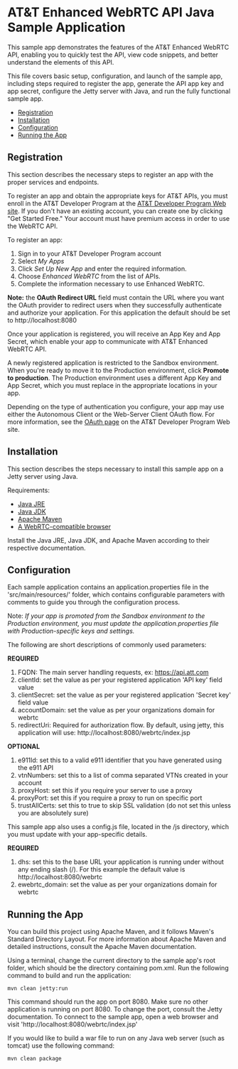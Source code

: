 # AT&T Enhanced WebRTC API Java Sample Application

This sample app demonstrates the features of the AT&T Enhanced WebRTC API,
enabling you to quickly test the API, view code snippets, and better understand
the elements of this API.

This file covers basic setup, configuration, and launch of the sample app,
including steps required to register the app, generate the API app key and app
secret, configure the Jetty server with Java, and run the fully functional
sample app. 

 - [Registration](#registration)
 - [Installation](#install)
 - [Configuration](#config)
 - [Running the App](#running)

## <a name="registration"></a> Registration

This section describes the necessary steps to register an app with the proper
services and endpoints.

To register an app and obtain the appropriate keys for AT&T APIs, you must
enroll in the AT&T Developer Program at the [AT&T Developer Program Web
site](http://developer.att.com/). If you don't have an existing account, you
can create one by clicking "Get Started Free." Your account must have premium
access in order to use the WebRTC API.

To register an app:

1. Sign in to your AT&T Developer Program account
2. Select _My Apps_
3. Click _Set Up New App_ and enter the required information.
4. Choose _Enhanced WebRTC_ from the list of APIs.
5. Complete the information necessary to use Enhanced WebRTC.

**Note:** the **OAuth Redirect URL** field must contain the URL where you want
the OAuth provider to redirect users when they successfully authenticate and
authorize your application. For this application the default should be set to
http://localhost:8080

Once your application is registered, you will receive an App Key and App
Secret, which enable your app to communicate with AT&T Enhanced WebRTC API.

A newly registered application is restricted to the Sandbox environment. When
you're ready to move it to the Production environment, click **Promote to
production**. The Production environment uses a different App Key and App
Secret, which you must replace in the appropriate locations in your app.

Depending on the type of authentication you configure, your app may use either
the Autonomous Client or the Web-Server Client OAuth flow. For more
information, see the [OAuth page](https://developer.att.com/apis/oauth-2/docs)
on the AT&T Developer Program Web site.

## <a name="install"></a> Installation

This section describes the steps necessary to install this sample app on a
Jetty server using Java.

Requirements:

 - [Java JRE](http://www.oracle.com/technetwork/java/index.html)
 - [Java JDK](http://www.oracle.com/technetwork/java/index.html)
 - [Apache Maven](https://maven.apache.org/)
 - [A WebRTC-compatible browser](http://developer.att.com/sdks-plugins/enhanced-webrtc#using-webrtc-sdk)

Install the Java JRE, Java JDK, and Apache Maven according to their respective
documentation.

## <a name="config"></a> Configuration

Each sample application contains an application.properties file in the
'src/main/resources/' folder, which contains configurable parameters with
comments to guide you through the configuration process.

Note: _If your app is promoted from the Sandbox environment to the Production
environment, you must update the application.properties file with
Production-specific keys and settings._

The following are short descriptions of commonly used parameters:

**REQUIRED**

1. FQDN: The main server handling requests, ex: https://api.att.com
2. clientId: set the value as per your registered application 'API key' field
   value 
3. clientSecret: set the value as per your registered application 'Secret key'
   field value
4. accountDomain:  set the value as per your organizations domain for webrtc
5. redirectUri:  Required for authorization flow. By default, using jetty, this
   application will use: http://localhost:8080/webrtc/index.jsp

**OPTIONAL**

1. e911Id: set this to a valid e911 identifier that you have generated using
the e911 API
2. vtnNumbers: set this to a list of comma separated VTNs created in
your account
3. proxyHost: set this if you require your server to use a proxy
4. proxyPort: set this if you require a proxy to run on specific port
5. trustAllCerts: set this to true to skip SSL validation (do not set this
   unless you are absolutely sure)

This sample app also uses a config.js file, located in the /js directory, which
you must update with your app-specific details.

**REQUIRED**

1. dhs: set this to  the base URL your application is running under without any
   ending slash (/). For this example the default value is
   http://localhost:8080/webrtc
2. ewebrtc\_domain: set the value as per your organizations domain for webrtc

## <a name="running"></a> Running the App

You can build this project using Apache Maven, and it follows Maven's Standard
Directory Layout. For more information about Apache Maven and detailed
instructions, consult the Apache Maven documentation.

Using a terminal, change the current directory to the sample app's root folder,
which should be the directory containing pom.xml. Run the following command to
build and run the application:

```shell
mvn clean jetty:run
```

This command should run the app on port 8080. Make sure no other application is
running on port 8080. To change the port, consult the Jetty documentation. To
connect to the sample app, open a web browser and visit
'http://localhost:8080/webrtc/index.jsp' 

If you would like to build a war file to run on any Java web server (such as
tomcat) use the following command:

```shell
mvn clean package
```
